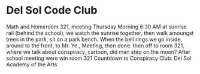# Del Sol Code Club
Math and Homeroom 321, meeting Thursday Morning 6:30 AM at sunrise rail (behind the school), we watch the sunrise together, then walk amoungst trees in the park, sit on a park bench. When the bell rings we go inside, around to the front, to Mr. Ye., Meeting, then done. then off to room 321, where we talk about conspiracy, cartoon, did man step on the moon? After school meeting were win room 321 Countdown to Conspiracy Club: Del Sol Academy of the Arts
